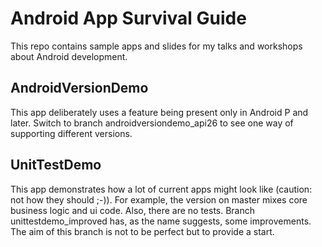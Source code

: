 # Android App Survival Guide

This repo contains sample apps and slides for my talks and workshops about Android development.

## AndroidVersionDemo

This app deliberately uses a feature being present only in Android P and later. Switch to branch androidversiondemo_api26 to see one way of supporting different versions.

## UnitTestDemo

This app demonstrates how a lot of current apps might look like (caution: not how they should ;-)).
For example, the version on master mixes core business logic and ui code. Also, there are no tests.
Branch unittestdemo_improved has, as the name suggests, some improvements. The aim of this branch is
not to be perfect but to provide a start.
